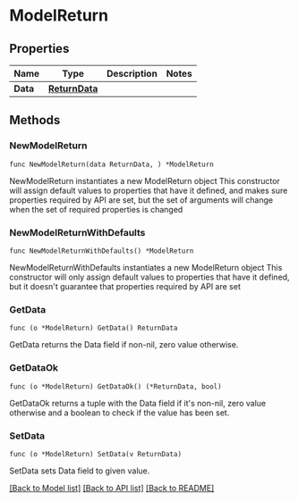 # ModelReturn

## Properties

Name | Type | Description | Notes
------------ | ------------- | ------------- | -------------
**Data** | [**ReturnData**](ReturnData.md) |  | 

## Methods

### NewModelReturn

`func NewModelReturn(data ReturnData, ) *ModelReturn`

NewModelReturn instantiates a new ModelReturn object
This constructor will assign default values to properties that have it defined,
and makes sure properties required by API are set, but the set of arguments
will change when the set of required properties is changed

### NewModelReturnWithDefaults

`func NewModelReturnWithDefaults() *ModelReturn`

NewModelReturnWithDefaults instantiates a new ModelReturn object
This constructor will only assign default values to properties that have it defined,
but it doesn't guarantee that properties required by API are set

### GetData

`func (o *ModelReturn) GetData() ReturnData`

GetData returns the Data field if non-nil, zero value otherwise.

### GetDataOk

`func (o *ModelReturn) GetDataOk() (*ReturnData, bool)`

GetDataOk returns a tuple with the Data field if it's non-nil, zero value otherwise
and a boolean to check if the value has been set.

### SetData

`func (o *ModelReturn) SetData(v ReturnData)`

SetData sets Data field to given value.



[[Back to Model list]](../README.md#documentation-for-models) [[Back to API list]](../README.md#documentation-for-api-endpoints) [[Back to README]](../README.md)


